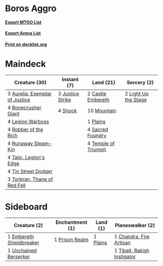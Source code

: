 # Boros Aggro

#### [Export MTGO List](../collection/Boros%20Aggro/Boros%20Aggro.txt)
#### [Export Arena List](../collection/Boros%20Aggro/Boros%20Aggro_arena.txt)
#### [Print on decklist.org](http://decklist.org/?deckmain=3%09Aurelia,%20Exemplar%20of%20Justice%0A4%09Bonecrusher%20Giant%0A2%09Castle%20Embereth%0A3%09Justice%20Strike%0A4%09Legion%20Warboss%0A2%09Light%20Up%20the%20Stage%0A10%09Mountain%0A1%09Plains%0A4%09Robber%20of%20the%20Rich%0A4%09Runaway%20Steam-Kin%0A4%09Sacred%20Foundry%0A4%09Shock%0A4%09Tajic,%20Legion's%20Edge%0A4%09Temple%20of%20Triumph%0A4%09Tin%20Street%20Dodger%0A3%09Torbran,%20Thane%20of%20Red%20Fell&deckside=1%09Chandra,%20Fire%20Artisan%0A1%09Embereth%20Shieldbreaker%0A1%09Plains%0A1%09Prison%20Realm%0A1%09Tibalt,%20Rakish%20Instigator%0A1%09Unchained%20Berserker)
# Maindeck

|                                              Creature (30)                                              |                                        Instant (7)                                        |                                          Land (21)                                           |                                          Sorcery (2)                                          |
|---------------------------------------------------------------------------------------------------------|-------------------------------------------------------------------------------------------|----------------------------------------------------------------------------------------------|-----------------------------------------------------------------------------------------------|
|3 [Aurelia, Exemplar of Justice](http://gatherer.wizards.com/Pages/Card/Details.aspx?multiverseid=452903)|3 [Justice Strike](http://gatherer.wizards.com/Pages/Card/Details.aspx?multiverseid=452932)|2 [Castle Embereth](http://gatherer.wizards.com/Pages/Card/Details.aspx?multiverseid=473201)  |2 [Light Up the Stage](http://gatherer.wizards.com/Pages/Card/Details.aspx?multiverseid=457251)|
|4 [Bonecrusher Giant](http://gatherer.wizards.com/Pages/Card/Details.aspx?multiverseid=473077)           |4 [Shock](http://gatherer.wizards.com/Pages/Card/Details.aspx?multiverseid=129732)         |10 [Mountain](http://gatherer.wizards.com/Pages/Card/Details.aspx?multiverseid=439859)        |                                                                                               |
|4 [Legion Warboss](http://gatherer.wizards.com/Pages/Card/Details.aspx?multiverseid=452859)              |                                                                                           |1 [Plains](http://gatherer.wizards.com/Pages/Card/Details.aspx?multiverseid=439856)           |                                                                                               |
|4 [Robber of the Rich](http://gatherer.wizards.com/Pages/Card/Details.aspx?multiverseid=473100)          |                                                                                           |4 [Sacred Foundry](http://gatherer.wizards.com/Pages/Card/Details.aspx?multiverseid=405106)   |                                                                                               |
|4 [Runaway Steam-Kin](http://gatherer.wizards.com/Pages/Card/Details.aspx?multiverseid=452865)           |                                                                                           |4 [Temple of Triumph](http://gatherer.wizards.com/Pages/Card/Details.aspx?multiverseid=373560)|                                                                                               |
|4 [Tajic, Legion's Edge](http://gatherer.wizards.com/Pages/Card/Details.aspx?multiverseid=452954)        |                                                                                           |                                                                                              |                                                                                               |
|4 [Tin Street Dodger](http://gatherer.wizards.com/Pages/Card/Details.aspx?multiverseid=457264)           |                                                                                           |                                                                                              |                                                                                               |
|3 [Torbran, Thane of Red Fell](http://gatherer.wizards.com/Pages/Card/Details.aspx?multiverseid=473109)  |                                                                                           |                                                                                              |                                                                                               |


# Sideboard

|                                           Creature (2)                                            |                                     Enchantment (1)                                     |                                     Land (1)                                      |                                           Planeswalker (2)                                           |
|---------------------------------------------------------------------------------------------------|-----------------------------------------------------------------------------------------|-----------------------------------------------------------------------------------|------------------------------------------------------------------------------------------------------|
|1 [Embereth Shieldbreaker](http://gatherer.wizards.com/Pages/Card/Details.aspx?multiverseid=473084)|1 [Prison Realm](http://gatherer.wizards.com/Pages/Card/Details.aspx?multiverseid=460953)|1 [Plains](http://gatherer.wizards.com/Pages/Card/Details.aspx?multiverseid=439856)|1 [Chandra, Fire Artisan](http://gatherer.wizards.com/Pages/Card/Details.aspx?multiverseid=461046)    |
|1 [Unchained Berserker](http://gatherer.wizards.com/Pages/Card/Details.aspx?multiverseid=466918)   |                                                                                         |                                                                                   |1 [Tibalt, Rakish Instigator](http://gatherer.wizards.com/Pages/Card/Details.aspx?multiverseid=461073)|

